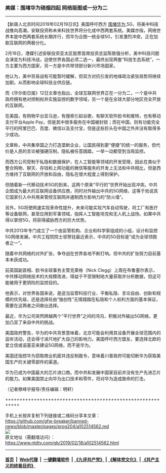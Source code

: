 ### 美媒：围堵华为硝烟四起 网络版图或一分为二
------------------------

<div class="post_content">
 <p>
  【新唐人北京时间2019年02月19日讯】美国呼吁西方
  <a href="https://www.ntdtv.com/gb/围堵华为.htm">
   围堵华为
  </a>
  5G，将美中科技战推向高潮。安联投资称未来科技世界将分化成中西两套系统。美媒亦指，网络世界本是中西两套系统长期并行，而华为企图一统全球5G，引发激烈冲突，正在加剧互联网的两极分化。
 </p>
 <p>
  2月18日，港媒引述安联投资亚太区股票首席投资总监陈致强分析，美中科技问题会演变为科技冷战，迫使世界各国必须二选一，最终出现两套“科技生态系统”，一方主要为西方国家，另一方是中共带领部分新兴市场国家。
 </p>
 <p>
  他认为，美中贸易战有可能暂时缓解，但双方对抗引发的地缘政治紧张局势将继续加剧，从而影响全球科技业供应链。
 </p>
 <p>
  而《华尔街日报》12日文章也指出，全球互联网世界正在一分为二，一个是中共政府拥有绝对控制权并实施监控的数字领域，另一个是在全球大部分地区完全开放的互联网。
 </p>
 <p>
  在美国，有购物平台亚马逊，有搜索引起谷歌，有聊天软件脸书和推特，也有移动支付平台Apple Pay，但是其中很多服务在中国被封锁；而在中国，则有功能完全平行的阿里巴巴、百度、微信以及支付宝，但是这些巨头在中国之外并没有取得多少成功。
 </p>
 <p>
  文章称，中共集举国之力打造垄断企业，让国民得到更“便捷”的统一的服务，但代价是人民的言论被强硬压制，隐私被任意践踏，一举一动都受到当局监控。
 </p>
 <p>
  而西方公司受制于私隐和数据保护，在人工智能等领域的开发受限，因此在类似于整合购物、聊天、存钱和上网功能的微信等服务的开发上无法和中共相比，但是西方维持了互联网的开放和自由，隐私在很大程度上得到保护。
 </p>
 <p>
  但随着新一代移动技术5G的到来，这两个原来“平行的”世界开始出现冲突。中共企图成为最大的互联网设备供应商，同时对外输出中共的5G网络，这等于劝说其它国家引入中共用来管控互联网并遏制西方影响力的“防火墙”。
 </p>
 <p>
  另外，5G将使网速实现革命性提升，未来可能实现汽车自动驾驶，将工厂和医疗等设备联网，甚至应用到军事领域，指挥人工智能坦克和无人机上战场。如果中共得以掌控5G，将获得威胁西方的巨大优势。
 </p>
 <p>
  中共2013年专门成立了一个由监管机构、企业和科学家组成的小组，设计和监控5G网络发展。中共工程院院士邬贺铨最近表示，中共的5G目标是“成为全球领跑者之一”。
 </p>
 <p>
  随着中共网络的对外扩张，争夺战在世界各地不断打响。但中共的扩张努力目前基本未获成功。
 </p>
 <p>
  前英国副首相、脸书全球事务主管克莱格（Nick Clegg）上周在布鲁塞尔表示，中共移动网络技术的大规模改进，得益于不受限制地大量获取并分析数据，但这可能被用于更阴险的监控目的。
 </p>
 <p>
  他表示，对世界各国来说，是适当监管科技行业、平衡私隐、言论自由、创新和规模的优先级，还是选择任由“独创性”无情践踏在私隐和个人权利方面的基本保证，需要在这两者之间做出选择。
 </p>
 <p>
  最近，华为公司突然跨越两个“平行世界”之间的鸿沟，积极对外输出5G网络，更加凸显了来自中共的挑战。
 </p>
 <p>
  美国政府警告，华为的中共背景意味着，北京可能会利用其设备开展全球范围内的监听活动，还会得寸进尺地扩大自己的影响力。美国呼吁西方盟友，要选择北欧的爱立信或诺基亚来建设5G网络，而不是华为。
 </p>
 <p>
  美国还指控华为窃取商业机密并违反制裁令，意味着川普政府可能切断华为获取美国生产的关键零部件的渠道。
 </p>
 <p>
  华为已成为中国最大的芯片进口商。而中共和发展中国家目前并没有生产先进芯片的能力。如果美国禁止向华为出口技术和零件，将对华为造成致命的打击。
 </p>
 <p>
  （记者穆峰宇报导/责任编辑：明轩）
 </p>
 <div class="single_ad">
 </div>
</div>

+++++++++++++++++++++++++++++++++++++++++++++++++++++++++++<br/><br/>
手机上长按并复制下列链接或二维码分享本文章：<br/>
https://github.com/gfw-breaker/banned-news/blob/master/pages/prog204/a102514562.md <br/>
<a href='https://github.com/gfw-breaker/banned-news/blob/master/pages/prog204/a102514562.md'><img src='https://github.com/gfw-breaker/banned-news/blob/master/pages/prog204/a102514562.md.png'/></a> <br/>
原文地址（需翻墙访问）：https://www.ntdtv.com/gb/2019/02/18/a102514562.html


------------------------
#### [首页](https://github.com/gfw-breaker/banned-news/blob/master/README.md) &nbsp;|&nbsp; [Web代理](https://github.com/labour-camp/helloworld) &nbsp;|&nbsp; [一键翻墙软件](https://github.com/gfw-breaker/nogfw/blob/master/README.md) &nbsp;| [《九评共产党》](https://github.com/gfw-breaker/9ping.md/blob/master/README.md#九评之一评共产党是什么) | [《解体党文化》](https://github.com/gfw-breaker/jtdwh.md/blob/master/README.md) | [《共产主义的终极目的》](https://github.com/gfw-breaker/gczydzjmd.md/blob/master/README.md)

